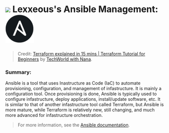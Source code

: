 <!-- Ansible Management -->

# <img src="../.pics/Lexxeous/lexx_headshot_clear.png" width="90px"/> Lexxeous's Ansible Management: <img src="../.pics/Ansible/ansible_logo.png" width="90px"/>

> Credit: [Terraform explained in 15 mins | Terraform Tutorial for Beginners](https://www.youtube.com/watch?v=l5k1ai_GBDE) by [TechWorld with Nana](https://www.youtube.com/channel/UCdngmbVKX1Tgre699-XLlUA).

### Summary:

Ansible is a tool that uses Inastructure as Code (IaC) to automate provisioning, configuration, and management of infastructure. It is mainly a configuration tool. Once provisioning is done, Ansible is typically used to configure infastructure, deploy applications, install/update software, etc. It is similar to that of another infastructure tool called Terraform, but Ansible is more mature, while Terraform is relatively new, still changing, and much more advanced for infastructure orchestration.

> For more information, see the [Ansible documentation](https://docs.ansible.com/).